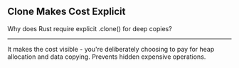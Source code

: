 ## Clone Makes Cost Explicit

Why does Rust require explicit .clone() for deep copies?

---

It makes the cost visible - you're deliberately choosing to pay for heap allocation and data copying. Prevents hidden expensive operations.

